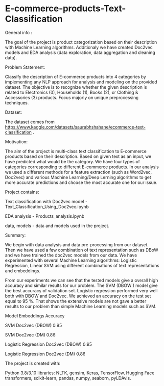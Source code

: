 # E-commerce-products-Text-Classification

General info :

The goal of the project is product categorization based on their description with Machine Learning  algorithms. Additionaly we have created Doc2vec  models and EDA analysis (data exploration, data aggregation and cleaning data).

Problem Statement: 

Classify the description of E-commerce products into 4 categories by implementing any NLP approach for analysis and modeling on the provided dataset. The objective is to recognize whether the given description is related to Electronics (0), Households (1), Books (2), or Clothing & Accessories (3) products. Focus majorly on unique preprocessing techniques.

Dataset:

The dataset comes from https://www.kaggle.com/datasets/saurabhshahane/ecommerce-text-classification .

Motivation:

The aim of the project is multi-class text classification to E-commerce products based on their description. Based on given text as an input, we have predicted what would be the category. We have four types of categories corresponding to different E-commerce products. In our analysis we used a different methods for a feature extraction (such as Word2vec, Doc2vec) and various Machine Learning/Deep Lerning algorithms to get more accurate predictions and choose the most accurate one for our issue.

Project contains:

Text classification with Doc2vec model -Text_Classification_Using_Doc2vec.ipynb

EDA analysis - Products_analysis.ipynb

data, models - data and models used in the project.

Summary:

We begin with data analysis and data pre-processing from our dataset. Then we have used a few combination of text representation such as DBoW  and we have trained the  doc2vec models from our data. We have experimented with several Machine Learning algorithms: Logistic Regression, Linear SVM using different combinations of text representations and embeddings. 

From our experiments we can see that the tested models give a overall high accuracy and similar results for our problem. The SVM (DBOW ) model  give the best accuracy of validation set. Logistic regression performed very well both with DBOW and Doc2vec. We achieved an accuracy on the test set equal to 95 %. That shows the extensive models are not gave a better results to our problem than simple Machine Learning models such as SVM.

Model	Embeddings	Accuracy

SVM	Doc2vec (DBOW)	0.95

SVM	Doc2vec (DM)	0.86

Logistic Regression	Doc2vec (DBOW)	0.95

Logistic Regression	Doc2vec (DM)	0.86

The project is created with:

Python 3.8/3.10
libraries: NLTK, gensim, Keras, TensorFlow, Hugging Face transformers, scikit-learn, pandas, numpy, seaborn, pyLDAvis.

